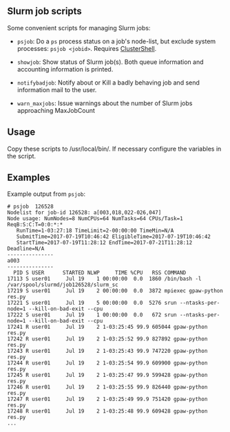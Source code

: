 Slurm job scripts
-----------------

Some convenient scripts for managing Slurm jobs:

* ```psjob```: Do a ```ps``` process status on a job's node-list, but exclude system processes: ```psjob <jobid>```.
  Requires [ClusterShell](https://clustershell.readthedocs.io/en/latest/intro.html).

* ```showjob```: Show status of Slurm job(s). Both queue information and accounting information is printed.

* ```notifybadjob```: Notify about or Kill a badly behaving job and send information mail to the user.

* ```warn_maxjobs```: Issue warnings about the number of Slurm jobs approaching MaxJobCount

Usage
-----

Copy these scripts to /usr/local/bin/.
If necessary configure the variables in the script.

Examples
--------

Example output from ```psjob```:

```
# psjob  126528
Nodelist for job-id 126528: a[003,018,022-026,047]
Node usage: NumNodes=8 NumCPUs=64 NumTasks=64 CPUs/Task=1 ReqB:S:C:T=0:0:*:*
   RunTime=1-03:27:18 TimeLimit=2-00:00:00 TimeMin=N/A
   SubmitTime=2017-07-19T10:46:42 EligibleTime=2017-07-19T10:46:42
   StartTime=2017-07-19T11:28:12 EndTime=2017-07-21T11:28:12 Deadline=N/A
---------------
a003
---------------
  PID S USER      STARTED NLWP     TIME %CPU   RSS COMMAND
17113 S user01     Jul 19    1 00:00:00  0.0  1860 /bin/bash -l /var/spool/slurmd/job126528/slurm_sc
17219 S user01     Jul 19    2 00:00:00  0.0  3872 mpiexec gpaw-python res.py
17221 S user01     Jul 19    5 00:00:00  0.0  5276 srun --ntasks-per-node=1 --kill-on-bad-exit --cpu
17222 S user01     Jul 19    1 00:00:00  0.0   672 srun --ntasks-per-node=1 --kill-on-bad-exit --cpu
17241 R user01     Jul 19    2 1-03:25:45 99.9 605044 gpaw-python res.py
17242 R user01     Jul 19    2 1-03:25:52 99.9 827892 gpaw-python res.py
17243 R user01     Jul 19    2 1-03:25:43 99.9 747220 gpaw-python res.py
17244 R user01     Jul 19    2 1-03:25:54 99.9 609900 gpaw-python res.py
17245 R user01     Jul 19    2 1-03:25:47 99.9 599428 gpaw-python res.py
17246 R user01     Jul 19    2 1-03:25:55 99.9 826440 gpaw-python res.py
17247 R user01     Jul 19    2 1-03:25:49 99.9 751420 gpaw-python res.py
17248 R user01     Jul 19    2 1-03:25:48 99.9 609428 gpaw-python res.py
...

```
